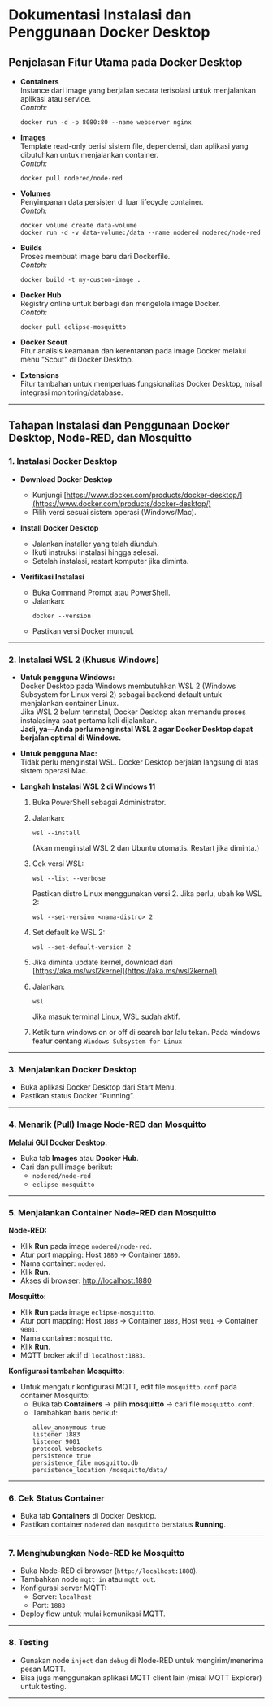 # Dokumentasi Instalasi dan Penggunaan Docker Desktop

## Penjelasan Fitur Utama pada Docker Desktop

- **Containers**  
  Instance dari image yang berjalan secara terisolasi untuk menjalankan aplikasi atau service.  
  *Contoh:*  
  ```
  docker run -d -p 8080:80 --name webserver nginx
  ```

- **Images**  
  Template read-only berisi sistem file, dependensi, dan aplikasi yang dibutuhkan untuk menjalankan container.  
  *Contoh:*  
  ```
  docker pull nodered/node-red
  ```

- **Volumes**  
  Penyimpanan data persisten di luar lifecycle container.  
  *Contoh:*  
  ```
  docker volume create data-volume
  docker run -d -v data-volume:/data --name nodered nodered/node-red
  ```

- **Builds**  
  Proses membuat image baru dari Dockerfile.  
  *Contoh:*  
  ```
  docker build -t my-custom-image .
  ```

- **Docker Hub**  
  Registry online untuk berbagi dan mengelola image Docker.  
  *Contoh:*  
  ```
  docker pull eclipse-mosquitto
  ```

- **Docker Scout**  
  Fitur analisis keamanan dan kerentanan pada image Docker melalui menu "Scout" di Docker Desktop.

- **Extensions**  
  Fitur tambahan untuk memperluas fungsionalitas Docker Desktop, misal integrasi monitoring/database.

---

## Tahapan Instalasi dan Penggunaan Docker Desktop, Node-RED, dan Mosquitto

### 1. Instalasi Docker Desktop

- **Download Docker Desktop**
  - Kunjungi [https://www.docker.com/products/docker-desktop/](https://www.docker.com/products/docker-desktop/)
  - Pilih versi sesuai sistem operasi (Windows/Mac).

- **Install Docker Desktop**
  - Jalankan installer yang telah diunduh.
  - Ikuti instruksi instalasi hingga selesai.
  - Setelah instalasi, restart komputer jika diminta.

- **Verifikasi Instalasi**
  - Buka Command Prompt atau PowerShell.
  - Jalankan:
    ```
    docker --version
    ```
  - Pastikan versi Docker muncul.

---

### 2. Instalasi WSL 2 (Khusus Windows)

- **Untuk pengguna Windows:**  
  Docker Desktop pada Windows membutuhkan WSL 2 (Windows Subsystem for Linux versi 2) sebagai backend default untuk menjalankan container Linux.  
  Jika WSL 2 belum terinstal, Docker Desktop akan memandu proses instalasinya saat pertama kali dijalankan.  
  **Jadi, ya—Anda perlu menginstal WSL 2 agar Docker Desktop dapat berjalan optimal di Windows.**

- **Untuk pengguna Mac:**  
  Tidak perlu menginstal WSL. Docker Desktop berjalan langsung di atas sistem operasi Mac.

- **Langkah Instalasi WSL 2 di Windows 11**
  1. Buka PowerShell sebagai Administrator.
  2. Jalankan:
     ```
     wsl --install
     ```
     (Akan menginstal WSL 2 dan Ubuntu otomatis. Restart jika diminta.)
  3. Cek versi WSL:
     ```
     wsl --list --verbose
     ```
     Pastikan distro Linux menggunakan versi 2. Jika perlu, ubah ke WSL 2:
      ```
      wsl --set-version <nama-distro> 2
      ```
  4. Set default ke WSL 2:
     ```
     wsl --set-default-version 2
     ```
  5. Jika diminta update kernel, download dari [https://aka.ms/wsl2kernel](https://aka.ms/wsl2kernel)
  6. Jalankan:
     ```
     wsl
     ```
     Jika masuk terminal Linux, WSL sudah aktif.

  7. Ketik turn windows on or off di search bar lalu tekan. Pada windows featur centang `Windows Subsystem for Linux`


---

### 3. Menjalankan Docker Desktop

- Buka aplikasi Docker Desktop dari Start Menu.
- Pastikan status Docker “Running”.

---

### 4. Menarik (Pull) Image Node-RED dan Mosquitto

**Melalui GUI Docker Desktop:**
- Buka tab **Images** atau **Docker Hub**.
- Cari dan pull image berikut:
  - `nodered/node-red`
  - `eclipse-mosquitto`

---

### 5. Menjalankan Container Node-RED dan Mosquitto

**Node-RED:**
- Klik **Run** pada image `nodered/node-red`.
- Atur port mapping: Host `1880` → Container `1880`.
- Nama container: `nodered`.
- Klik **Run**.
- Akses di browser: [http://localhost:1880](http://localhost:1880)

**Mosquitto:**
- Klik **Run** pada image `eclipse-mosquitto`.
- Atur port mapping: Host `1883` → Container `1883`, Host `9001` → Container `9001`.
- Nama container: `mosquitto`.
- Klik **Run**.
- MQTT broker aktif di `localhost:1883`.

**Konfigurasi tambahan Mosquitto:**
- Untuk mengatur konfigurasi MQTT, edit file `mosquitto.conf` pada container Mosquitto:
  - Buka tab **Containers** → pilih **mosquitto** → cari file `mosquitto.conf`.
  - Tambahkan baris berikut:
    ```
    allow_anonymous true
    listener 1883
    listener 9001
    protocol websockets
    persistence true
    persistence_file mosquitto.db
    persistence_location /mosquitto/data/
    ```

---

### 6. Cek Status Container

- Buka tab **Containers** di Docker Desktop.
- Pastikan container `nodered` dan `mosquitto` berstatus **Running**.

---

### 7. Menghubungkan Node-RED ke Mosquitto

- Buka Node-RED di browser (`http://localhost:1880`).
- Tambahkan node `mqtt in` atau `mqtt out`.
- Konfigurasi server MQTT:
  - Server: `localhost`
  - Port: `1883`
- Deploy flow untuk mulai komunikasi MQTT.

---

### 8. Testing

- Gunakan node `inject` dan `debug` di Node-RED untuk mengirim/menerima pesan MQTT.
- Bisa juga menggunakan aplikasi MQTT client lain (misal MQTT Explorer) untuk testing.

---